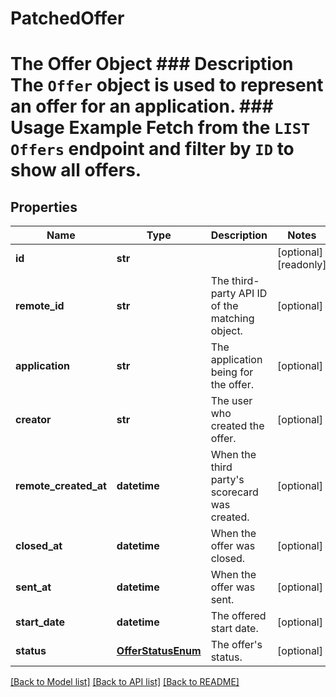 # PatchedOffer

# The Offer Object ### Description The `Offer` object is used to represent an offer for an application.  ### Usage Example Fetch from the `LIST Offers` endpoint and filter by `ID` to show all offers.
## Properties
Name | Type | Description | Notes
------------ | ------------- | ------------- | -------------
**id** | **str** |  | [optional] [readonly] 
**remote_id** | **str** | The third-party API ID of the matching object. | [optional] 
**application** | **str** | The application being for the offer. | [optional] 
**creator** | **str** | The user who created the offer. | [optional] 
**remote_created_at** | **datetime** | When the third party&#39;s scorecard was created. | [optional] 
**closed_at** | **datetime** | When the offer was closed. | [optional] 
**sent_at** | **datetime** | When the offer was sent. | [optional] 
**start_date** | **datetime** | The offered start date. | [optional] 
**status** | [**OfferStatusEnum**](OfferStatusEnum.md) | The offer&#39;s status. | [optional] 

[[Back to Model list]](../README.md#documentation-for-models) [[Back to API list]](../README.md#documentation-for-api-endpoints) [[Back to README]](../README.md)


